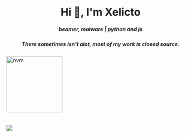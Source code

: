 <h1 align="center">Hi 👋, I'm Xelicto</h1>
<h5 align="center">beamer, malware | python and js </h3>
<h5 align="center">There sometimes isn't alot, most of my work is closed source.</h4>


  <!-- <a href="https://open.spotify.com/user/am0g3o7csu1k3u03cfx1tmto6"><img src="https://novatorem-peach-ten.vercel.app/api/spotify"></a> -->
<a href="https://discord.gg/cyUQkuFAVu">
<img src="https://cdn.discordapp.com/attachments/773221397928869888/883691820905816084/com-gif-maker-unscreen.gif" alt="nvm" width="150"/>
   </a> 
  <br>
  <br>
  <br>
  <a href="#"><img src="https://discord.c99.nl/widget/theme-4/1040377359121010718.png">
</p>
